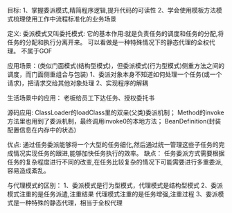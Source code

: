 目标:
 1、掌握委派模式,精简程序逻辑,提升代码的可读性
 2、学会使用模板方法模式梳理使用工作中流程标准化的业务场景
 
定义:
  委派模式又叫委托模式:
   它的基本作用:就是负责任务的调度和任务的分配,将任务的分配和执行分离开来。
   可以看做是一种特殊情况下的静态代理的全权代理。
  不属于GOF

应用场景：(类似门面模式(结构型模式)，但委派模式(行为型模式)侧重方法之间的调度，而门面侧重组合与包装)
 1、委派对象本身不知道如何处理一个任务(或一个请求)，把请求交给其他对象处理
 2、实现程序的解耦

生活场景中的应用：
   老板给员工下达任务、授权委托书

源码应用:
    ClassLoader的loadClass里的双亲(父类)委派机制；
    Method的invoke方法里也用到了委派机制，最终调用invoke0的本地方法；
    BeanDefinition(封装配置信息在内存中的状态)

优点:
   通过任务委派能够将一个大型的任务细化,然后通过统一管理这些子任务的完成情况实现任务的跟进,能够加快任务执行的效率。
缺点：
任务委派方式需要根据任务的复杂程度进行不同的改变,在任务比较复杂的情况下可能需要进行多重委派,容易造成紊乱。

与代理模式的区别：
1、委派模式是行为型模式，代理模式是结构型模式
2、委派模式注重的是任务派遣,注重结果
  代理模式注重的是任务增强,注重过程
3、委派模式是一种特殊的静态代理，相当于全权代理
